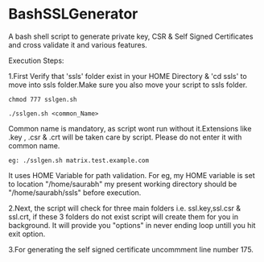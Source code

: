 # BashSSLGenerator
A bash shell script to generate private key, CSR &amp; Self Signed Certificates and cross validate it and various features.



Execution Steps:

1.First Verify that 'ssls' folder exist in your HOME Directory & 'cd ssls' to move into ssls folder.Make sure you also move your script to ssls folder.

	chmod 777 sslgen.sh

	./sslgen.sh <common_Name>

Common name is mandatory, as script wont run without it.Extensions like .key , .csr & .crt will be taken care by script. Please do not enter it with common name.
	
	eg: ./sslgen.sh matrix.test.example.com 
	
	
It uses HOME Variable for path validation. For eg, my HOME variable is set to location "/home/saurabh" my present working directory should be "/home/saurabh/ssls" before execution. 
	
2.Next, the script will check for three main folders i.e. ssl.key,ssl.csr & ssl.crt, if these 3 folders do not exist script will create them  for you in background. It will provide you "options" in never ending loop untill you hit exit option.

3.For generating the self signed certificate uncommment line number 175.
